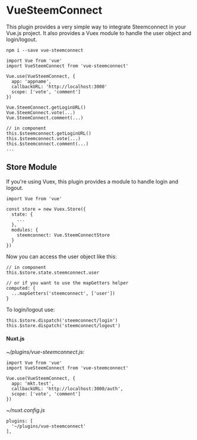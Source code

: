 # VueSteemConnect

This plugin provides a very simple way to integrate Steemconnect in your Vue.js project. It also provides a Vuex module to handle the user object and login/logout.

```
npm i --save vue-steemconnect
```

```
import Vue from 'vue'
import VueSteemConnect from 'vue-steemconnect'

Vue.use(VueSteemConnect, {
  app: 'appname',
  callbackURL: 'http://localhost:3000'
  scope: ['vote', 'comment']
})

Vue.SteemConnect.getLoginURL()
Vue.SteemConnect.vote(...)
Vue.SteemConnect.comment(...)
```

```
// in component
this.$steemconnect.getLoginURL()
this.$steemconnect.vote(...)
this.$steemconnect.comment(...)
...
```

## Store Module

If you're using Vuex, this plugin provides a module to handle login and logout.

```
import Vue from 'vue'

const store = new Vuex.Store({
  state: {
    ...
  },
  modules: {
    steemconnect: Vue.SteemConnectStore
  }
})
```

Now you can access the user object like this:

```
// in component
this.$store.state.steemconnect.user

// or if you want to use the mapGetters helper
computed: {
  ...mapGetters('steemconnect', ['user'])
} 
```

To login/logout use:
```
this.$store.dispatch('steemconnect/login')
this.$store.dispatch('steemconnect/logout')
```

#### Nuxt.js

*~/plugins/vue-steemconnect.js:*

```
import Vue from 'vue'
import VueSteemConnect from 'vue-steemconnect'

Vue.use(VueSteemConnect, {
  app: 'mkt.test',
  callbackURL: 'http://localhost:3000/auth',
  scope: ['vote', 'comment']
})
```

*~/nuxt.config.js*

```
plugins: [
  '~/plugins/vue-steemconnect'
],
```
